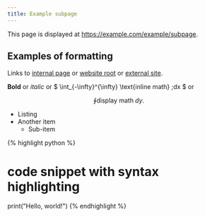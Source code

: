 ```yaml
---
title: Example subpage
---
```


This page is displayed at <https://example.com/example/subpage>.

## Examples of formatting

Links to [internal page](/example/) or [website root](/) or [external
site](https://github.com/).

**Bold** or *italic* or $ \int_{-\infty}^{\infty} \text{inline math}
\;dx $ or

$$ \oint \text{display math} \;dy. $$

* Listing
* Another item
    * Sub-item

{% highlight python %}
# code snippet with syntax highlighting
print("Hello, world!")
{% endhighlight %}
